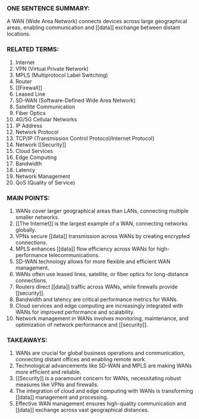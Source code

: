 ### ONE SENTENCE SUMMARY:
A WAN (Wide Area Network) connects devices across large geographical areas, enabling communication and [[data]] exchange between distant locations.

### RELATED TERMS:
1. Internet
2. VPN (Virtual Private Network)
3. MPLS (Multiprotocol Label Switching)
4. Router
5. [[Firewall]]
6. Leased Line
7. SD-WAN (Software-Defined Wide Area Network)
8. Satellite Communication
9. Fiber Optics
10. 4G/5G Cellular Networks
11. IP Address
12. Network Protocol
13. TCP/IP (Transmission Control Protocol/Internet Protocol)
14. Network [[Security]]
15. Cloud Services
16. Edge Computing
17. Bandwidth
18. Latency
19. Network Management
20. QoS (Quality of Service)

### MAIN POINTS:
1. WANs cover larger geographical areas than LANs, connecting multiple smaller networks.
2. [[The Internet]] is the largest example of a WAN, connecting networks globally.
3. VPNs secure [[data]] transmission across WANs by creating encrypted connections.
4. MPLS enhances [[data]] flow efficiency across WANs for high-performance telecommunications.
5. SD-WAN technology allows for more flexible and efficient WAN management.
6. WANs often use leased lines, satellite, or fiber optics for long-distance connections.
7. Routers direct [[data]] traffic across WANs, while firewalls provide [[security]].
8. Bandwidth and latency are critical performance metrics for WANs.
9. Cloud services and edge computing are increasingly integrated with WANs for improved performance and scalability.
10. Network management in WANs involves monitoring, maintenance, and optimization of network performance and [[security]].

### TAKEAWAYS:
1. WANs are crucial for global business operations and communication, connecting distant offices and enabling remote work.
2. Technological advancements like SD-WAN and MPLS are making WANs more efficient and reliable.
3. [[Security]] is a paramount concern for WANs, necessitating robust measures like VPNs and firewalls.
4. The integration of cloud and edge computing with WANs is transforming [[data]] management and processing.
5. Effective WAN management ensures high-quality communication and [[data]] exchange across vast geographical distances.